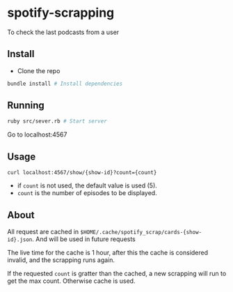 # spotify-scrapping
To check the last podcasts from a user

## Install

- Clone the repo 

```sh
bundle install # Install dependencies
```

## Running

```sh
ruby src/sever.rb # Start server
```

Go to localhost:4567

## Usage

```
curl localhost:4567/show/{show-id}?count={count}
```

- if `count` is not used, the default value is used (5).
- `count` is the number of episodes to be displayed.

## About

All request are cached in `$HOME/.cache/spotify_scrap/cards-{show-id}.json`. And will be used in future requests

The live time for the cache is 1 hour, after this the cache is considered invalid, and the scrapping runs again. 

If the requested `count` is gratter than the cached, a new scrapping will run to get the max count. Otherwise cache is used.
